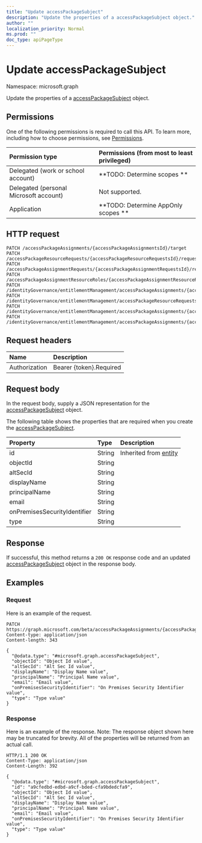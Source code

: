 ```yaml
---
title: "Update accessPackageSubject"
description: "Update the properties of a accessPackageSubject object."
author: ""
localization_priority: Normal
ms.prod: ""
doc_type: apiPageType
---
```


# Update accessPackageSubject

Namespace: microsoft.graph

Update the properties of a [accessPackageSubject](../resources/accesspackagesubject.md) object.

## Permissions
One of the following permissions is required to call this API. To learn more, including how to choose permissions, see [Permissions](/concepts/permissions-reference.md).

|Permission type|Permissions (from most to least privileged)|
|:---|:---|
|Delegated (work or school account)|**TODO: Determine scopes **|
|Delegated (personal Microsoft account)|Not supported.|
|Application|**TODO: Determine AppOnly scopes **|

## HTTP request
<!-- {
  "blockType": "ignored"
}
-->
``` http
PATCH /accessPackageAssignments/{accessPackageAssignmentsId}/target
PATCH /accessPackageResourceRequests/{accessPackageResourceRequestsId}/requestor
PATCH /accessPackageAssignmentRequests/{accessPackageAssignmentRequestsId}/requestor
PATCH /accessPackageAssignmentResourceRoles/{accessPackageAssignmentResourceRolesId}/accessPackageSubject
PATCH /identityGovernance/entitlementManagement/accessPackageAssignments/{accessPackageAssignmentId}/target
PATCH /identityGovernance/entitlementManagement/accessPackageResourceRequests/{accessPackageResourceRequestId}/requestor
PATCH /identityGovernance/entitlementManagement/accessPackageAssignments/{accessPackageAssignmentId}/accessPackageAssignmentRequests/{accessPackageAssignmentRequestId}/requestor
PATCH /identityGovernance/entitlementManagement/accessPackageAssignments/{accessPackageAssignmentId}/accessPackageAssignmentResourceRoles/{accessPackageAssignmentResourceRoleId}/accessPackageSubject
```

## Request headers
|Name|Description|
|:---|:---|
|Authorization|Bearer {token}.Required|

## Request body
In the request body, supply a JSON representation for the [accessPackageSubject](../resources/accesspackagesubject.md) object.

The following table shows the properties that are required when you create the [accessPackageSubject](../resources/accesspackagesubject.md).

|Property|Type|Description|
|:---|:---|:---|
|id|String| Inherited from [entity](../resources/entity.md)|
|objectId|String||
|altSecId|String||
|displayName|String||
|principalName|String||
|email|String||
|onPremisesSecurityIdentifier|String||
|type|String||



## Response
If successful, this method returns a `200 OK` response code and an updated [accessPackageSubject](../resources/accesspackagesubject.md) object in the response body.

## Examples

### Request
Here is an example of the request.
<!-- {
  "blockType": "request",
  "name": "update_accesspackagesubject"
}
-->
``` http
PATCH https://graph.microsoft.com/beta/accessPackageAssignments/{accessPackageAssignmentsId}/target
Content-type: application/json
Content-length: 343

{
  "@odata.type": "#microsoft.graph.accessPackageSubject",
  "objectId": "Object Id value",
  "altSecId": "Alt Sec Id value",
  "displayName": "Display Name value",
  "principalName": "Principal Name value",
  "email": "Email value",
  "onPremisesSecurityIdentifier": "On Premises Security Identifier value",
  "type": "Type value"
}
```

### Response
Here is an example of the response. Note: The response object shown here may be truncated for brevity. All of the properties will be returned from an actual call.
<!-- {
  "blockType": "response",
  "truncated": true
}
-->
``` http
HTTP/1.1 200 OK
Content-Type: application/json
Content-Length: 392

{
  "@odata.type": "#microsoft.graph.accessPackageSubject",
  "id": "a9cfedbd-edbd-a9cf-bded-cfa9bdedcfa9",
  "objectId": "Object Id value",
  "altSecId": "Alt Sec Id value",
  "displayName": "Display Name value",
  "principalName": "Principal Name value",
  "email": "Email value",
  "onPremisesSecurityIdentifier": "On Premises Security Identifier value",
  "type": "Type value"
}
```

